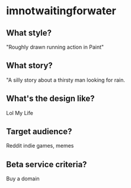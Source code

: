 # imnotwaitingforwater



## What style? 

"Roughly drawn running action in Paint"

## What story? 

"A silly story about a thirsty man looking for rain.

## What's the design like? 

Lol My Life

## Target audience? 

Reddit indie games, memes 

## Beta service criteria? 

Buy a domain
